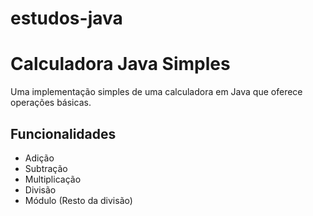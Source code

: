 # estudos-java

# Calculadora Java Simples

Uma implementação simples de uma calculadora em Java que oferece operações básicas.

## Funcionalidades

- Adição
- Subtração
- Multiplicação
- Divisão
- Módulo (Resto da divisão)
